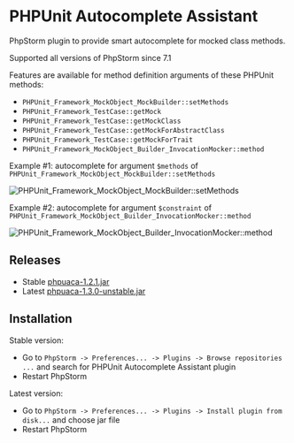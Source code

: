 PHPUnit Autocomplete Assistant
==============================
PhpStorm plugin to provide smart autocomplete for mocked class methods.

Supported all versions of PhpStorm since 7.1

Features are available for method definition arguments of these PHPUnit methods:
* `PHPUnit_Framework_MockObject_MockBuilder::setMethods`
* `PHPUnit_Framework_TestCase::getMock`
* `PHPUnit_Framework_TestCase::getMockClass`
* `PHPUnit_Framework_TestCase::getMockForAbstractClass`
* `PHPUnit_Framework_TestCase::getMockForTrait`
* `PHPUnit_Framework_MockObject_Builder_InvocationMocker::method`

Example #1: autocomplete for argument `$methods` of `PHPUnit_Framework_MockObject_MockBuilder::setMethods`

![PHPUnit_Framework_MockObject_MockBuilder::setMethods](https://raw.githubusercontent.com/maxfilatov/phpuaca/master/img/pmb.png)

Example #2: autocomplete for argument `$constraint` of `PHPUnit_Framework_MockObject_Builder_InvocationMocker::method`

![PHPUnit_Framework_MockObject_Builder_InvocationMocker::method](https://raw.githubusercontent.com/maxfilatov/phpuaca/master/img/pim.png)

Releases
--------
* Stable [phpuaca-1.2.1.jar](https://github.com/maxfilatov/phpuaca/releases/download/1.2.1/phpuaca-1.2.1.jar)
* Latest [phpuaca-1.3.0-unstable.jar](https://github.com/maxfilatov/phpuaca/releases/download/1.3.0-unstable/phpuaca-1.3.0-unstable.jar)

Installation
------------
Stable version:
* Go to `PhpStorm -> Preferences... -> Plugins -> Browse repositories ...` and search for PHPUnit Autocomplete Assistant plugin
* Restart PhpStorm

Latest version:
* Go to `PhpStorm -> Preferences... -> Plugins -> Install plugin from disk...` and choose jar file
* Restart PhpStorm
